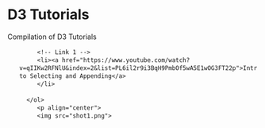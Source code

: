 <!DOCTYPE html>
<html>
   <head>
   </head>
   <body>
      <h1>D3 Tutorials</h1>
      <p>Compilation of D3 Tutorials</p>
      <ol>
         
         <!-- Link 1 -->
         <li><a href="https://www.youtube.com/watch?v=qIIKw2RFNlU&index=2&list=PL6il2r9i3BqH9PmbOf5wA5E1wOG3FT22p">Introduction to Selecting and Appending</a>
         </li>

      </ol>
         <p align="center">
         <img src="shot1.png">
   </body>
</html>